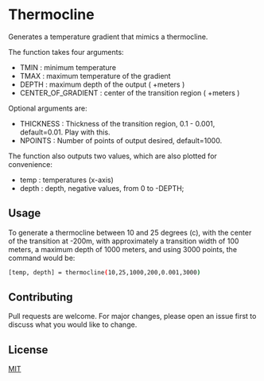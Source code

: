 # Thermocline

Generates a temperature gradient that mimics a thermocline.

The function takes four arguments:


- TMIN : minimum temperature
- TMAX : maximum temperature of the gradient
- DEPTH : maximum depth of the output ( +meters )
- CENTER_OF_GRADIENT : center of the transition region ( +meters )


Optional arguments are:  
- THICKNESS : Thickness of the transition region, 0.1 - 0.001, default=0.01. Play with this.
- NPOINTS : Number of points of output desired, default=1000.


The function also outputs two values, which are also plotted for convenience:  
- temp : temperatures (x-axis)
- depth : depth, negative values, from 0 to -DEPTH;

## Usage
To generate a thermocline between 10 and 25 degrees (c), with
the center of the transition at -200m, with approximately a
transition width of 100 meters, a maximum depth of 1000
meters, and using 3000 points, the command would be:

```bash
[temp, depth] = thermocline(10,25,1000,200,0.001,3000)

```
## Contributing

Pull requests are welcome. For major changes, please open an issue first
to discuss what you would like to change.

## License

[MIT](https://choosealicense.com/licenses/mit/)